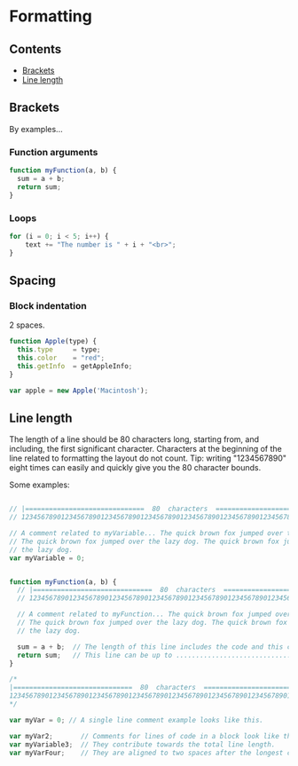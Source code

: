 # Formatting

## Contents

  * [Brackets](#brackets)
  * [Line length](#line-length)

## Brackets

By examples...

### Function arguments

```javascript
function myFunction(a, b) {
  sum = a + b;
  return sum;
}
```

### Loops

```javascript
for (i = 0; i < 5; i++) {
    text += "The number is " + i + "<br>";
}
```

## Spacing

### Block indentation

2 spaces.

```javascript
function Apple(type) {
  this.type     = type;
  this.color    = "red";
  this.getInfo  = getAppleInfo;
}

var apple = new Apple('Macintosh');
```

## Line length

The length of a line should be 80 characters long, starting from, and including,
the first significant character. Characters at the beginning of the line related
to formatting the layout do not count. Tip: writing "1234567890" eight times can
easily and quickly give you the 80 character bounds.

Some examples:

```javascript

// |==============================  80  characters  ==============================|
// 12345678901234567890123456789012345678901234567890123456789012345678901234567890

// A comment related to myVariable... The quick brown fox jumped over the lazy dog.
// The quick brown fox jumped over the lazy dog. The quick brown fox jumped over
// the lazy dog.
var myVariable = 0;
```

```javascript

function myFunction(a, b) {
  // |==============================  80  characters  ==============================|
  // 12345678901234567890123456789012345678901234567890123456789012345678901234567890

  // A comment related to myFunction... The quick brown fox jumped over the lazy dog.
  // The quick brown fox jumped over the lazy dog. The quick brown fox jumped over
  // the lazy dog.

  sum = a + b;  // The length of this line includes the code and this comment.
  return sum;   // This line can be up to ................................ this long.
}
```

```javascript
/*
|==============================  80  characters  ==============================|
12345678901234567890123456789012345678901234567890123456789012345678901234567890
*/

var myVar = 0; // A single line comment example looks like this.

var myVar2;       // Comments for lines of code in a block look like this.
var myVariable3;  // They contribute towards the total line length.
var myVarFour;    // They are aligned to two spaces after the longest code line.
```
